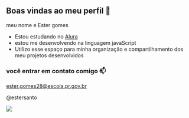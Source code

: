 ## Boas vindas ao meu perfil 🍒

meu nome e Ester gomes
- Estou estudando no [Alura](https://www.alura.com.br)
- estou me desenvolvendo na linguagem javaScript
- Utilizo esse espaço para minha organização e compartilhamento dos meu projetos desenvolvidos


### você entrar em contato comigo 📫

ester.gomes28@escola.pr.gov.br 

@estersanto

![](https://media1.tenor.com/m/f5UcLnBZyNYAAAAC/puppy-dog-eyes-sad.gif)
